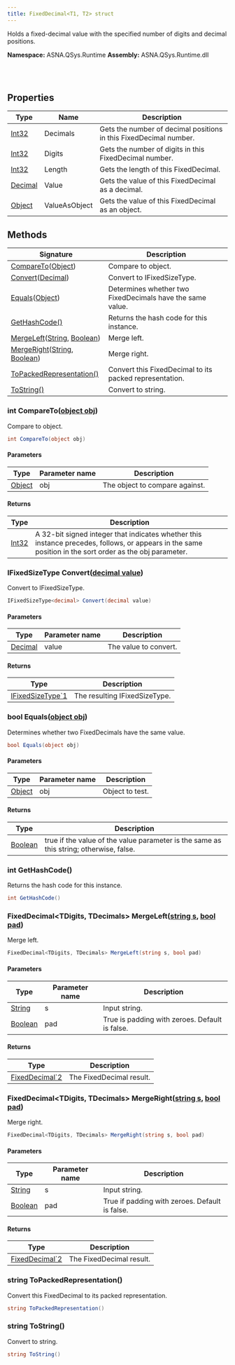 ```yaml
---
title: FixedDecimal<T1, T2> struct
---
```


Holds a fixed-decimal value with the specified number of digits and decimal positions.

**Namespace:** ASNA.QSys.Runtime
**Assembly:** ASNA.QSys.Runtime.dll

<br>
<br>

## Properties

| Type | Name | Description
| --- | --- | --- 
| [Int32](https://learn.microsoft.com/en-us/dotnet/csharp/language-reference/builtin-types/integral-numeric-types) | Decimals | Gets the number of decimal positions in this FixedDecimal number. |
| [Int32](https://learn.microsoft.com/en-us/dotnet/csharp/language-reference/builtin-types/integral-numeric-types) | Digits | Gets the number of digits in this FixedDecimal number. |
| [Int32](https://learn.microsoft.com/en-us/dotnet/csharp/language-reference/builtin-types/integral-numeric-types) | Length | Gets the length of this FixedDecimal. |
| [Decimal](https://learn.microsoft.com/en-us/dotnet/csharp/language-reference/builtin-types/floating-point-numeric-types) | Value | Gets the value of this FixedDecimal as a decimal. |
| [Object](https://docs.microsoft.com/en-us/dotnet/api/system.object) | ValueAsObject | Gets the value of this FixedDecimal as an object. |

## Methods

| Signature | Description |
| --- | --- |
| [CompareTo](#int-comparetoobject-obj)([Object](https://docs.microsoft.com/en-us/dotnet/api/system.object)) | Compare to object.
| [Convert](#ifixedsizetype-decimal-convertdecimal-value)([Decimal](https://docs.microsoft.com/en-us/dotnet/api/system.decimal)) | Convert to IFixedSizeType. 
| [Equals](#bool-equalsobject-obj)([Object](https://docs.microsoft.com/en-us/dotnet/api/system.object)) | Determines whether two FixedDecimals have the same value.
| [GetHashCode()](#int-gethashcode) | Returns the hash code for this instance.
| [MergeLeft](#fixeddecimal-tdigits-tdecimals-mergeleftstring-s-bool-pad)([String](https://docs.microsoft.com/en-us/dotnet/api/system.string), [Boolean](https://docs.microsoft.com/en-us/dotnet/api/system.boolean)) | Merge left.
| [MergeRight](#fixeddecimal-tdigits-tdecimals-mergerightstring-s-bool-pad)([String](https://docs.microsoft.com/en-us/dotnet/api/system.string), [Boolean](https://docs.microsoft.com/en-us/dotnet/api/system.boolean)) | Merge right.
| [ToPackedRepresentation()](#string-topackedrepresentation) | Convert this FixedDecimal to its packed representation.
| [ToString()](#string-tostring) | Convert to string.

### int CompareTo([object obj](https://docs.microsoft.com/en-us/dotnet/api/system.object))

Compare to object.

```cs
int CompareTo(object obj)
```

#### Parameters

| Type | Parameter name | Description
| --- | --- | ---
| [Object](https://docs.microsoft.com/en-us/dotnet/api/system.object) | obj | The object to compare against.

#### Returns

| Type | Description
| --- | ---
| [Int32](https://docs.microsoft.com/en-us/dotnet/api/system.int32) | A 32-bit signed integer that indicates whether this instance precedes, follows, or appears in the same position in the sort order as the obj parameter.

### IFixedSizeType<decimal> Convert([decimal value](https://learn.microsoft.com/en-us/dotnet/csharp/language-reference/builtin-types/floating-point-numeric-types))

Convert to IFixedSizeType. 

```cs
IFixedSizeType<decimal> Convert(decimal value)
```

#### Parameters

| Type | Parameter name | Description
| --- | --- | ---
| [Decimal](https://docs.microsoft.com/en-us/dotnet/api/system.decimal) | value | The value to convert.

#### Returns

| Type | Description
| --- | ---
| [IFixedSizeType`1](/reference/runtime/qsys-runtime/i-fixed-size-type-1.html) | The resulting IFixedSizeType.

### bool Equals([object obj](https://docs.microsoft.com/en-us/dotnet/api/system.object))

Determines whether two FixedDecimals have the same value.

```cs
bool Equals(object obj)
```

#### Parameters

| Type | Parameter name | Description
| --- | --- | ---
| [Object](https://docs.microsoft.com/en-us/dotnet/api/system.object) | obj | Object to test.

#### Returns

| Type | Description
| --- | ---
| [Boolean](https://docs.microsoft.com/en-us/dotnet/api/system.boolean) | true if the value of the value parameter is the same as this string; otherwise, false.

### int GetHashCode()

Returns the hash code for this instance.

```cs
int GetHashCode()
```

### FixedDecimal<TDigits, TDecimals> MergeLeft([string s](https://learn.microsoft.com/en-us/dotnet/api/system.string?view=net-8.0), [bool pad](https://docs.microsoft.com/en-us/dotnet/api/system.boolean))

Merge left.

```cs
FixedDecimal<TDigits, TDecimals> MergeLeft(string s, bool pad)
```

#### Parameters

| Type | Parameter name | Description
| --- | --- | ---
| [String](https://docs.microsoft.com/en-us/dotnet/api/system.string) | s | Input string.
| [Boolean](https://docs.microsoft.com/en-us/dotnet/api/system.boolean) | pad | True is padding with zeroes. Default is false.

#### Returns

| Type | Description
| --- | ---
| [FixedDecimal`2](/reference/runtime/qsys-runtime/fixed-decimal-2.html) | The FixedDecimal result.

### FixedDecimal<TDigits, TDecimals> MergeRight([string s](https://learn.microsoft.com/en-us/dotnet/api/system.string?view=net-8.0), [bool pad](https://docs.microsoft.com/en-us/dotnet/api/system.boolean))

Merge right.

```cs
FixedDecimal<TDigits, TDecimals> MergeRight(string s, bool pad)
```

#### Parameters

| Type | Parameter name | Description
| --- | --- | ---
| [String](https://docs.microsoft.com/en-us/dotnet/api/system.string) | s | Input string.
| [Boolean](https://docs.microsoft.com/en-us/dotnet/api/system.boolean) | pad | True if padding with zeroes. Default is false.

#### Returns

| Type | Description
| --- | ---
| [FixedDecimal`2](/reference/runtime/qsys-runtime/fixed-decimal-2.html) | The FixedDecimal result.

### string ToPackedRepresentation()

Convert this FixedDecimal to its packed representation.

```cs
string ToPackedRepresentation()
```

### string ToString()

Convert to string.

```cs
string ToString()
```
